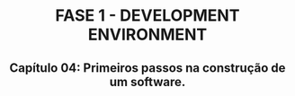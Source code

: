 <div id="fase01" align="center">
<h1>FASE 1 - DEVELOPMENT ENVIRONMENT</h1>
<h2>Capítulo 04: Primeiros passos na construção de um software.</h2>
</div>